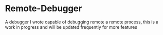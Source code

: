 # Remote-Debugger
A debugger I wrote capable of debugging remote a remote process, this is a work in progress and will be updated frequently for more features
